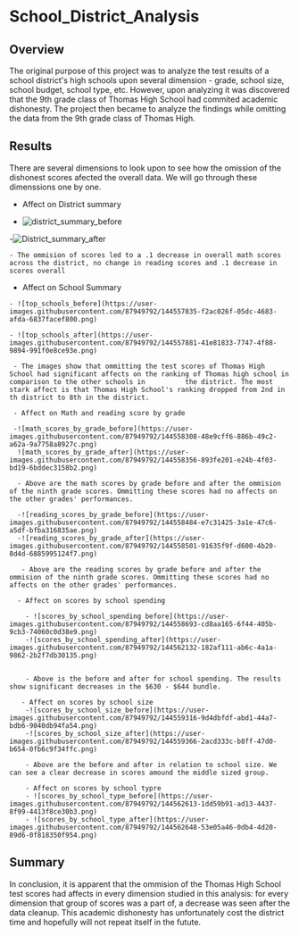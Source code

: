 # School_District_Analysis

## Overview 

The original purpose of this project was to analyze the test results of a school district's high schools upon several dimension - grade, school size, school budget, school type, etc. However, upon analyzing it was discovered that the 9th grade class of Thomas High School had commited academic dishonesty. The project then became to analyze the findings while omitting the data from the 9th grade class of Thomas High. 

## Results

There are several dimensions to look upon to see how the omission of the dishonest scores afected the overall data. We will go through these dimenssions one by one.

   - Affect on District summary

  - ![district_summary_before](https://user-images.githubusercontent.com/87949792/144557600-bd46fcda-58ba-4289-ba3e-bb1ff1058616.png)
  
   -![District_summary_after](https://user-images.githubusercontent.com/87949792/144557624-92642fe6-8594-4021-bb70-9475c698fca4.png)
 
    - The ommision of scores led to a .1 decrease in overall math scores across the district, no change in reading scores and .1 decrease in scores overall
    
   - Affect on School Summary 
   
    - ![top_schools_before](https://user-images.githubusercontent.com/87949792/144557835-f2ac026f-05dc-4683-afda-6837facef800.png)
    
    - ![top_schools_after](https://user-images.githubusercontent.com/87949792/144557881-41e81833-7747-4f88-9894-991f0e8ce93e.png)
    
     - The images show that ommitting the test scores of Thomas High School had significant affects on the ranking of Thomas high school in comparison to the other schools in          the district. The most stark affect is that Thomas High School's ranking dropped from 2nd in th district to 8th in the district. 
     
     - Affect on Math and reading score by grade
     
     -![math_scores_by_grade_before](https://user-images.githubusercontent.com/87949792/144558308-48e9cff6-886b-49c2-a62a-9a7758a8927c.png)
      ![math_scores_by_grade_after](https://user-images.githubusercontent.com/87949792/144558356-893fe201-e24b-4f03-bd19-6bddec3158b2.png)
      
      - Above are the math scores by grade before and after the ommision of the ninth grade scores. Ommitting these scores had no affects on the other grades' performances.
      
      -![reading_scores_by_grade_before](https://user-images.githubusercontent.com/87949792/144558484-e7c31425-3a1e-47c6-a5df-bfba316835ae.png)
      -![reading_scores_by_grade_after](https://user-images.githubusercontent.com/87949792/144558501-91635f9f-d600-4b20-8d4d-6885995124f7.png)
      
       - Above are the reading scores by grade before and after the ommision of the ninth grade scores. Ommitting these scores had no affects on the other grades' performances.
       
      - Affect on scores by school spending 
      
        - ![scores_by_school_spending before](https://user-images.githubusercontent.com/87949792/144558693-cd8aa165-6f44-405b-9cb3-74060c0d38e9.png)
        -![scores_by_school_spending_after](https://user-images.githubusercontent.com/87949792/144562132-182af111-ab6c-4a1a-9862-2b2f7db30135.png)

        
        - Above is the before and after for school spending. The results show significant decreases in the $630 - $644 bundle. 
        
       - Affect on scores by school size
        -![scores_by_school_size_before](https://user-images.githubusercontent.com/87949792/144559316-9d4dbfdf-abd1-44a7-bdb6-9040db94fa54.png)
        -![scores_by_school_size_after](https://user-images.githubusercontent.com/87949792/144559366-2acd333c-b8ff-47d0-b654-0fb6c9f34ffc.png)
        
        - Above are the before and after in relation to school size. We can see a clear decrease in scores amound the middle sized group.
        
        - Affect on scores by school typre
        - ![scores_by_school_type_before](https://user-images.githubusercontent.com/87949792/144562613-1dd59b91-ad13-4437-8f99-4413f8ce30b3.png)
        - ![scores_by_school_type_after](https://user-images.githubusercontent.com/87949792/144562648-53e05a46-0db4-4d20-89d6-0f818350f954.png)
        
  ## Summary
  
  In conclusion, it is apparent that the ommision of the Thomas High School test scores had affects in every dimension studied in this analysis: for every dimension that group   of scores was a part of, a decrease was seen after the data cleanup. This academic dishonesty has unfortunately cost the district time and hopefully will not repeat itself in   the futute.

    







